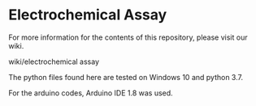 # Electrochemical Assay
For more information for the contents of this repository, please visit our wiki.

wiki/electrochemical assay

The python files found here are tested on Windows 10 and python 3.7.

For the arduino codes, Arduino IDE 1.8 was used.
